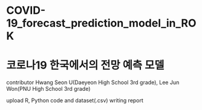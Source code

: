 # COVID-19_forecast_prediction_model_in_ROK
# 코로나19 한국에서의 전망 예측 모델

contributor Hwang Seon U(Daeyeon High School 3rd grade), Lee Jun Won(PNU High School 3rd grade)

upload R, Python code and dataset(.csv)
writing report
